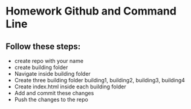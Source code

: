 # Homework Github and Command Line


## Follow these steps: 

* create repo with your name
* create building folder 
* Navigate inside building folder 
* Create three building folder building1, building2, building3,  building4
* Create index.html inside each building folder 
* Add and commit these changes 
* Push the changes to the repo 